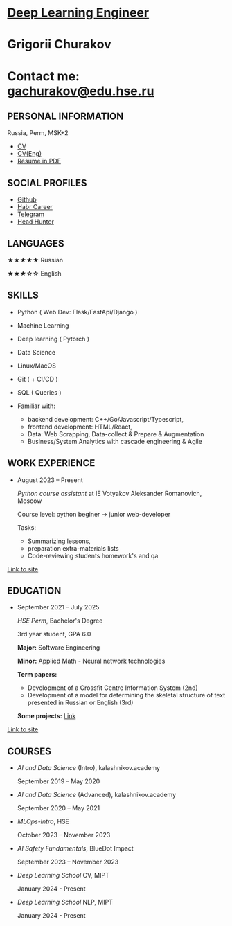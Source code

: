 # [Deep Learning Engineer](https://github.com/gchurakov/cv)
# Grigorii Churakov
# Contact me: gachurakov@edu.hse.ru
## PERSONAL INFORMATION
Russia, Perm, MSK+2
- [CV](https://github.com/gchurakov/CV/blob/main/cv_nlp.md)
- [CV(Eng)](https://github.com/gchurakov/CV/blob/main/cv_nlp_en.md)
- [Resume in PDF](https://github.com/gchurakov/CV/files/14447967/churakov._ga_resume.pdf)

  
## SOCIAL PROFILES
  - [Github](https://github.com/gchurakov)
  - [Habr Career](https://career.habr.com/gachurakov)
  - [Telegram](t.me/gachurakov)
  - [Head Hunter](https://perm.hh.ru/resume/28e48f6eff0c27d87d0039ed1f664869447250)

## LANGUAGES
  ★★★★★ Russian
  
  ★★★☆☆ English

## SKILLS
  - Python ( Web Dev: Flask/FastApi/Django )
  - Machine Learning
  - Deep learning ( Pytorch )
  - Data Science
  - Linux/MacOS
  - Git ( + CI/CD )
  - SQL ( Queries )

    
  - Familiar with:
    - backend development: C++/Go/Javascript/Typescript,
    - frontend development: HTML/React,
    - Data: Web Scrapping, Data-collect & Prepare & Augmentation
    - Business/System Analytics with cascade engineering & Agile

## WORK EXPERIENCE
  - August 2023 – Present
    
    _Python course assistant_ at IE Votyakov Aleksander Romanovich, Moscow

    Course level: python beginer -> junior web-developer
  
  
    Tasks:
    - Summarizing lessons, 
    - preparation extra-materials lists
    - Code-reviewing students homework's and qa
  
  [Link to site](https://votyakov.com/programming-after-school)




## EDUCATION
  - September 2021 – July 2025
    
    _HSE Perm_, Bachelor's Degree

    3rd year student, GPA 6.0


    **Major:** Software Engineering
    
    **Minor:** Applied Math - Neural network technologies
    
    **Term papers:**
      - Development of a Crossfit Centre Information System (2nd)
      - Development of a model for determining the skeletal structure of text presented in Russian or English (3rd)
   
    **Some projects:** [Link](https://github.com/gchurakov/steps2buildAI)

[Link to site](https://perm.hse.ru/)

## COURSES
  - _AI and Data Science_ (Intro), kalashnikov.academy
    
    September 2019 – May 2020
  - _AI and Data Science_ (Advanced), kalashnikov.academy 

    September 2020 – May 2021
  - _MLOps-Intro_, HSE
    
    October 2023 – November 2023
  - _AI Safety Fundamentals_, BlueDot Impact
    
    September 2023 – November 2023
  - _Deep Learning School_ CV, MIPT

    
    January 2024 - Present
  - _Deep Learning School_ NLP, MIPT

    January 2024 - Present



